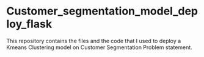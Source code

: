 # Customer_segmentation_model_deploy_flask
This repository contains the files and the code that I used to deploy a Kmeans Clustering model on Customer Segmentation Problem statement. 
